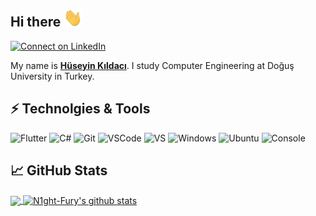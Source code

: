## Hi there <img src="https://raw.githubusercontent.com/ABSphreak/ABSphreak/master/gifs/Hi.gif" width="30px">

[![Connect on LinkedIn](https://img.shields.io/badge/--linkedin?label=LinkedIn&logo=LinkedIn&style=social)](https://www.linkedin.com/in/huseyin-kildaci-393014196/)

My name is **[Hüseyin Kıldacı](https://www.linkedin.com/in/huseyin-kildaci/)**. I study Computer Engineering at Doğuş University in Turkey. 

## ⚡ Technolgies & Tools
![Flutter](https://img.icons8.com/color/30/flutter.png)
![C#](https://img.icons8.com/color/30/c-sharp-logo.png)
![Git](https://img.icons8.com/ios-filled/30/git.png)
![VSCode](https://img.icons8.com/color/30/visual-studio-code-2019.png)
![VS](https://img.icons8.com/color/30/visual-studio.png)
![Windows](https://img.icons8.com/color/30/windows-10.png)
![Ubuntu](https://img.icons8.com/color/30/ubuntu--v1.png)
![Console](https://img.icons8.com/color/30/console.png)


## 📈 GitHub Stats

<a href="https://github.com/halaga98/halaga98">
  <img align="center" src="https://github-readme-stats.vercel.app/api/top-langs/?username=halaga98&hide=shell,java,css,javascript&theme=dark&hide_langs_below=1" />
</a>
<a href="https://github.com/halaga98/halaga98">
  <img align="center" src="https://github-readme-stats.vercel.app/api?username=halaga98&show_icons=true&theme=radical&line_height=27&title_color=fff&icon_color=79ff97&text_color=9f9f9f&bg_color=151515" alt="N1ght-Fury's github stats" />
</a>

